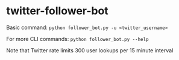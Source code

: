 # twitter-follower-bot

Basic command: `python follower_bot.py -u <twitter_username>`

For more CLI commands: `python follower_bot.py --help`

Note that Twitter rate limits 300 user lookups per 15 minute interval
